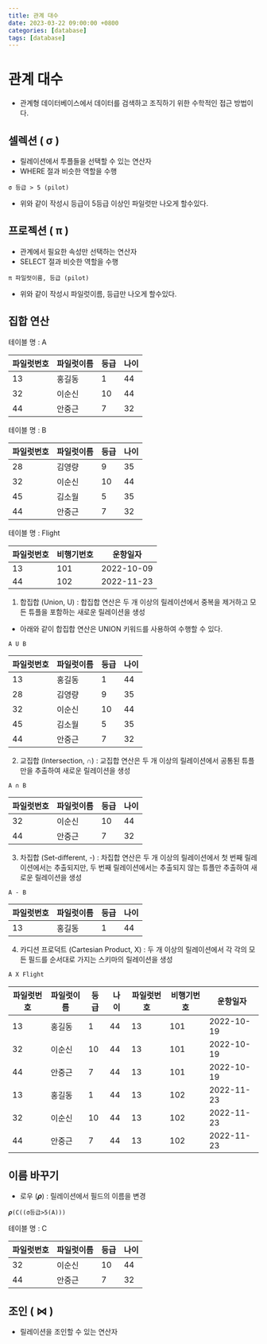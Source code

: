 ```yaml
---
title: 관계 대수
date: 2023-03-22 09:00:00 +0800
categories: [database]
tags: [database]
---
```


# 관계 대수
- 관계형 데이터베이스에서 데이터를 검색하고 조직하기 위한 수학적인 접근 방법이다.

## 셀렉션 ( σ )

- 릴레이션에서 투플들을 선택할 수 있는 연산자
- WHERE 절과 비슷한 역할을 수행

```
σ 등급 > 5 (pilot)
```
- 위와 같이 작성시 등급이 5등급 이상인 파일럿만 나오게 할수있다.

## 프로젝션 ( π )

- 관계에서 필요한 속성만 선택하는 연산자
- SELECT 절과 비슷한 역할을 수행

```
π 파일럿이름, 등급 (pilot)
```
- 위와 같이 작성시 파일럿이름, 등급만 나오게 할수있다.

## 집합 연산
테이블 명 : A

| 파일럿번호 | 파일럿이름 | 등급 | 나이 |
|---------|---------|----|-----|
|13|홍길동|1|44|
|32|이순신|10|44|
|44|안중근|7|32|

테이블 명 : B

| 파일럿번호 | 파일럿이름 | 등급  | 나이  |
|-------|-------|-----|-----|
| 28    | 김영량   | 9   | 35  |
| 32    | 이순신   | 10  | 44  |
|45     | 김소월   |5    | 35  |
| 44    | 안중근   | 7   | 32  |

테이블 명 : Flight

| 파일럿번호 | 비행기번호 | 운항일자 |
|---------|---------|-------|
|13       |101      |2022-10-09|
|44       |102      |2022-11-23|

1. 합집합 (Union, U) : 합집합 연산은 두 개 이상의 릴레이션에서 중복을 제거하고 모든 튜플을 포함하는 새로운 릴레이션을 생성
- 아래와 같이 합집합 연산은 UNION 키워드를 사용하여 수행할 수 있다.
```
A U B
```

| 파일럿번호 | 파일럿이름 | 등급  | 나이  |
|-------|-------|-----|-----|
|13|홍길동|1|44|
| 28    | 김영량   | 9   | 35  |
| 32    | 이순신   | 10  | 44  |
|45     | 김소월   |5    | 35  |
| 44    | 안중근   | 7   | 32  |

2. 교집합 (Intersection, ∩) : 교집합 연산은 두 개 이상의 릴레이션에서 공통된 튜플만을 추출하여 새로운 릴레이션을 생성
```
A ∩ B
```

| 파일럿번호 | 파일럿이름 | 등급  | 나이  |
|-------|-------|-----|-----|
| 32    | 이순신   | 10  | 44  |
| 44    | 안중근   | 7   | 32  |

3. 차집합 (Set-different, -) : 차집합 연산은 두 개 이상의 릴레이션에서 첫 번째 릴레이션에서는 추출되지만, 두 번째 릴레이션에서는 추출되지 않는 튜플만 추출하여 새로운 릴레이션을 생성
```
A - B
```

| 파일럿번호 | 파일럿이름 | 등급  | 나이  |
|-------|-------|-----|-----|
|13|홍길동|1|44|

4. 카디션 프로덕트 (Cartesian Product, X) : 두 개 이상의 릴레이션에서 각 각의 모든 필드를 순서대로 가지는 스키마의 릴레이션을 생성
```sql
A X Flight
```

| 파일럿번호 | 파일럿이름 | 등급  | 나이 | 파일럿번호 | 비행기번호 | 운항일자       |
|-------|-------|-----|---|-----|-------|------------|
| 13    | 홍길동   | 1   |44|13| 101   | 2022-10-19 |
| 32    | 이순신   | 10  |44|13| 101   | 2022-10-19 |
| 44    | 안중근   | 7   |44|13| 101   | 2022-10-19 |
| 13    | 홍길동   | 1   |44|13| 102   | 2022-11-23 |
| 32    | 이순신   | 10  |44|13| 102   | 2022-11-23 |
| 44    | 안중근   | 7   |44|13| 102   | 2022-11-23 |

## 이름 바꾸기
- 로우 (𝝆) : 릴레이션에서 필드의 이름을 변경
```
𝝆(C((σ등급>5(A)))
```
테이블 명 : C

| 파일럿번호 | 파일럿이름 | 등급  | 나이  |
|-------|-------|-----|-----|
| 32    | 이순신   | 10  | 44  |
| 44    | 안중근   | 7   | 32  |

## 조인 ( ⋈ )
- 릴레이션을 조인할 수 있는 연산자
